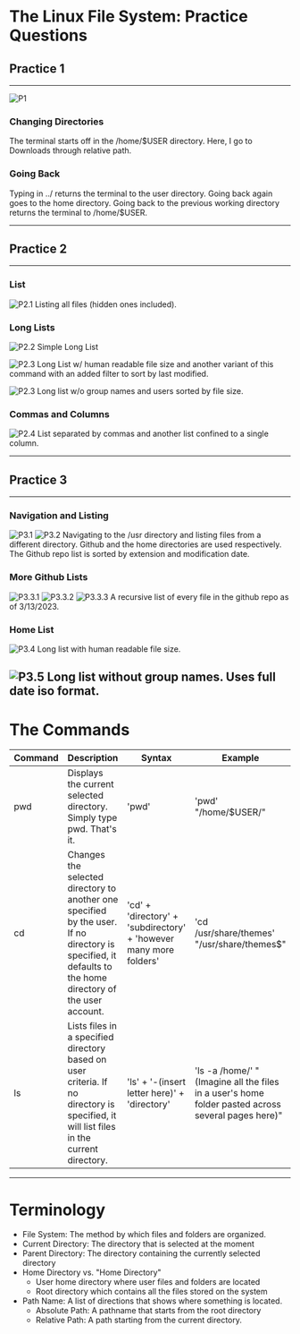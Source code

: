 # The Linux File System: Practice Questions

## Practice 1
---
![P1](Practice%20Screenshots/P1.png)
### Changing Directories
The terminal starts off in the /home/$USER directory. Here, I go to Downloads through relative path.

### Going Back
Typing in ../ returns the terminal to the user directory. Going back again goes to the home directory. Going back to the previous working directory returns the terminal to /home/$USER.

---
## Practice 2
---
### List
![P2.1](Practice%20Screenshots/P2List.png)
Listing all files (hidden ones included).

### Long Lists
![P2.2](Practice%20Screenshots/P2Longlist.png)
Simple Long List

![P2.3](Practice%20Screenshots/P2LongList&Time.png)
Long List w/ human readable file size and another variant of this command with an added filter to sort by last modified.

![P2.3](Practice%20Screenshots/P2SortSize.png)
Long list w/o group names and users sorted by file size.

### Commas and Columns
![P2.4](Practice%20Screenshots/P2Commas&Width.png)
List separated by commas and another list confined to a single column.

---
## Practice 3
---
### Navigation and Listing
![P3.1](Practice%20Screenshots/P3GithubRepoList.png)
![P3.2](Practice%20Screenshots/P3HomeList.png)
Navigating to the /usr directory and listing files from a different directory. Github and the home directories are used respectively. The Github repo list is sorted by extension and modification date.

### More Github Lists
![P3.3.1](Practice%20Screenshots/P3GitRecursive1.png)
![P3.3.2](Practice%20Screenshots/P3GitRecursive2.png)
![P3.3.3](Practice%20Screenshots/P3GitRecursive3.png)
A recursive list of every file in the github repo as of 3/13/2023.

### Home List
![P3.4](Practice%20Screenshots/P3LongListHome.png)
Long list with human readable file size.

![P3.5](Practice%20Screenshots/P3LongListTimeFormat.png)
Long list without group names. Uses full date iso format. 
---

# The Commands

| Command | Description | Syntax | Example |
|------------------|------------------------------------|------------------|------------------|
| pwd | Displays the current selected directory. Simply type pwd. That's it. | 'pwd' | 'pwd' "/home/$USER/" | 
| cd | Changes the selected directory to another one specified by the user. If no directory is specified, it defaults to the home directory of the user account. | 'cd' + 'directory' + 'subdirectory' + 'however many more folders'| 'cd /usr/share/themes' "/usr/share/themes$" |
| ls | Lists files in a specified directory based on user criteria. If no directory is specified, it will list files in the current directory. | 'ls' + '-(insert letter here)' + 'directory' | 'ls -a /home/' "(Imagine all the files in a user's home folder pasted across several pages here)"| 

---

# Terminology

- File System: The method by which files and folders are organized.
- Current Directory: The directory that is selected at the moment
- Parent Directory: The directory containing the currently selected directory
- Home Directory vs. "Home Directory"
  - User home directory where user files and folders are located
  - Root directory which contains all the files stored on the system
- Path Name: A list of directions that shows where something is located.
  - Absolute Path: A pathname that starts from the root directory
  - Relative Path: A path starting from the current directory.